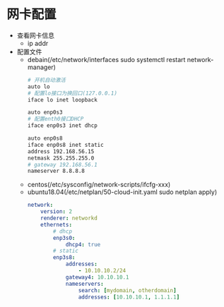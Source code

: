 # 网卡配置
- 查看网卡信息
    - ip addr
- 配置文件
    - debain(/etc/network/interfaces sudo systemctl restart network-manager)
        ```bash
        # 开机自动激活
        auto lo
        # 配置lo接口为换回口(127.0.0.1)
        iface lo inet loopback
        
        auto enp0s3
        # 配置enth0接口DHCP
        iface enp0s3 inet dhcp

        auto enp0s8
        iface enp0s8 inet static
        address 192.168.56.15
        netmask 255.255.255.0
        # gateway 192.168.56.1
        nameserver 8.8.8.8
        ```
    - centos(/etc/sysconfig/network-scripts/ifcfg-xxx)
    - ubuntu18.04(/etc/netplan/50-cloud-init.yaml  sudo netplan apply)
        ```yaml
        network:
            version: 2
            renderer: networkd
            ethernets:
                # dhcp
                enp3s0:
                    dhcp4: true
                # static
                enp3s8:
                    addresses:
                        - 10.10.10.2/24
                    gateway4: 10.10.10.1
                    nameservers:
                        search: [mydomain, otherdomain]
                        addresses: [10.10.10.1, 1.1.1.1]
        ```